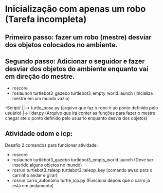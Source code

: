 # Inicialização com apenas um robo (Tarefa incompleta)

## Primeiro passo: fazer um robo (mestre) desviar dos objetos colocados no ambiente.
## Segundo passo: Adicionar o seguidor e fazer desviar dos objetos do ambiente enquanto vai em direção do mestre.

- roscore
- roslaunch turtlebot3_gazebo turtlebot3_empty_world.launch (inicializa mestre em um mundo vazio)

-Script/
 |
 |-> turtle_pose.py (arquivo que faz o robo ir ao ponto definido pelo usuário)
 |-> lidar.py (Arquivo que irá conter as funções para fazer o mestre chegar ate o ponto definido pelo usuario enquanto desvia dos objetos)




## Atividade  odom e icp:
Desafio 2 comandos para funcionar atividade:
- roscore
- roslaunch turtlebot3_gazebo turtlebot3_empty_world.launch (Deve ser inserido alguns objetos no mundo)
- rosrun turtlebot3_teleop turtlebot3_teleop_key (comando awsd para o carrinho andar e girar)
- rosrun carro_autonomo turtle_icp.py (Funciona depois que o carro já está em andamento)
